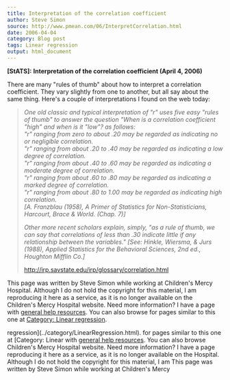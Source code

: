 ```yaml
---
title: Interpretation of the correlation coefficient
author: Steve Simon
source: http://www.pmean.com/06/InterpretCorrelation.html
date: 2006-04-04
category: Blog post
tags: Linear regression
output: html_document
---
```

**[StATS]:** **Interpretation of the correlation
coefficient (April 4, 2006)**

There are many \"rules of thumb\" about how to interpret a correlation
coefficient. They vary slightly from one to another, but all say about
the same thing. Here\'s a couple of interpretations I found on the web
today:

> *One old classic and typical interpretation of \"r\" uses five easy
> \"rules of thumb\" to answer the question \"When is a correlation
> coefficient \"high\" and when is it \"low\"? as follows:\
> \"r\" ranging from zero to about .20 may be regarded as indicating no
> or negligible correlation.\
> \"r\" ranging from about .20 to .40 may be regarded as indicating a
> low degree of correlation.\
> \"r\" ranging from about .40 to .60 may be regarded as indicating a
> moderate degree of correlation.\
> \"r\" ranging from about .60 to .80 may be regarded as indicating a
> marked degree of correlation.\
> \"r\" ranging from about .80 to 1.00 may be regarded as indicating
> high correlation.\
> \[A. Franzblau (1958), A Primer of Statistics for Non-Statisticians,
> Harcourt, Brace & World. (Chap. 7)\]*
>
> *Other more recent scholars explain, simply, \"as a rule of thumb, we
> can say that correlations of less than .30 indicate little if any
> relationship between the variables.\" \[See: Hinkle, Wiersma, & Jurs
> (1988), Applied Statistics for the Behavioral Sciences, 2nd ed.,
> Houghton Mifflin Co.\]*
>
> <http://irp.savstate.edu/irp/glossary/correlation.html>

This page was written by Steve Simon while working at Children\'s Mercy
Hospital. Although I do not hold the copyright for this material, I am
reproducing it here as a service, as it is no longer available on the
Children\'s Mercy Hospital website. Need more information? I have a page
with [general help resources](../GeneralHelp.html). You can also browse
for pages similar to this one at [Category: Linear
regression](../category/LinearRegression.html).
<!---More--->
regression](../category/LinearRegression.html).
for pages similar to this one at [Category: Linear
with [general help resources](../GeneralHelp.html). You can also browse
Children\'s Mercy Hospital website. Need more information? I have a page
reproducing it here as a service, as it is no longer available on the
Hospital. Although I do not hold the copyright for this material, I am
This page was written by Steve Simon while working at Children\'s Mercy

<!---Do not use
**[StATS]:** **Interpretation of the correlation
This page was written by Steve Simon while working at Children\'s Mercy
Hospital. Although I do not hold the copyright for this material, I am
reproducing it here as a service, as it is no longer available on the
Children\'s Mercy Hospital website. Need more information? I have a page
with [general help resources](../GeneralHelp.html). You can also browse
for pages similar to this one at [Category: Linear
regression](../category/LinearRegression.html).
--->

